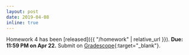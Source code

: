 ```yaml
---
layout: post
date: 2019-04-08
inline: true
---
```


Homework 4 has been [released]({{ "/homework" | relative_url }}).
**Due: 11:59 PM on Apr 22.**
Submit on [Gradescope](https://www.gradescope.com/courses/36025){:target="\_blank"}.
